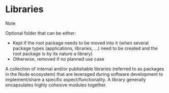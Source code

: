 # Libraries

> [!note]
> Optional folder that can be either:
>
> -   Kept if the root package needs to be moved into it (when several package types (applications, libraries, ...) need to be created and the root package is by its nature a library)
> -   Otherwise, removed if no planned use case

A collection of internal and/or publishable libraries (referred to as packages in the Node ecosystem) that are leveraged during software development to implement/share a specific aspect/functionality. A library generally encapsulates highly cohesive modules together.

